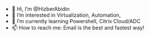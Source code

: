 - 👋 Hi, I’m @HizberAbidin
- 👀 I’m interested in Virtualization, Automation,
- 🌱 I’m currently learning Powershell, Citrix Cloud/ADC
- 📫 How to reach me: Email is the best and fastest way!
